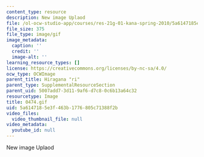 ```yaml
---
content_type: resource
description: New image Uplaod
file: /ol-ocw-studio-app/courses/res-21g-01-kana-spring-2010/5a6147185e3f463b1776805c71388f2b_0474.gif
file_size: 375
file_type: image/gif
image_metadata:
  caption: ''
  credit: ''
  image-alt: ''
learning_resource_types: []
license: https://creativecommons.org/licenses/by-nc-sa/4.0/
ocw_type: OCWImage
parent_title: Hiragana "ri"
parent_type: SupplementalResourceSection
parent_uid: 5007add7-3d11-9af6-d7c8-0c6b13a64c32
resourcetype: Image
title: 0474.gif
uid: 5a614718-5e3f-463b-1776-805c71388f2b
video_files:
  video_thumbnail_file: null
video_metadata:
  youtube_id: null
---
```

New image Uplaod